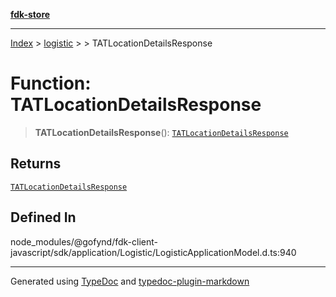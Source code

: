 [**fdk-store**](../../../README.md)
***

[Index](../../../API.md) > [logistic](../../README.md) > [<internal>](../README.md) > TATLocationDetailsResponse

# Function: TATLocationDetailsResponse

> **TATLocationDetailsResponse**(): [`TATLocationDetailsResponse`](../type-aliases/type-alias.TATLocationDetailsResponse.md)

## Returns

[`TATLocationDetailsResponse`](../type-aliases/type-alias.TATLocationDetailsResponse.md)

## Defined In

node\_modules/@gofynd/fdk-client-javascript/sdk/application/Logistic/LogisticApplicationModel.d.ts:940

***
Generated using [TypeDoc](https://typedoc.org/) and [typedoc-plugin-markdown](https://www.npmjs.com/package/typedoc-plugin-markdown)
